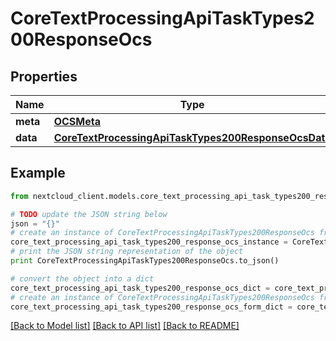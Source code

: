 # CoreTextProcessingApiTaskTypes200ResponseOcs


## Properties
Name | Type | Description | Notes
------------ | ------------- | ------------- | -------------
**meta** | [**OCSMeta**](OCSMeta.md) |  | 
**data** | [**CoreTextProcessingApiTaskTypes200ResponseOcsData**](CoreTextProcessingApiTaskTypes200ResponseOcsData.md) |  | 

## Example

```python
from nextcloud_client.models.core_text_processing_api_task_types200_response_ocs import CoreTextProcessingApiTaskTypes200ResponseOcs

# TODO update the JSON string below
json = "{}"
# create an instance of CoreTextProcessingApiTaskTypes200ResponseOcs from a JSON string
core_text_processing_api_task_types200_response_ocs_instance = CoreTextProcessingApiTaskTypes200ResponseOcs.from_json(json)
# print the JSON string representation of the object
print CoreTextProcessingApiTaskTypes200ResponseOcs.to_json()

# convert the object into a dict
core_text_processing_api_task_types200_response_ocs_dict = core_text_processing_api_task_types200_response_ocs_instance.to_dict()
# create an instance of CoreTextProcessingApiTaskTypes200ResponseOcs from a dict
core_text_processing_api_task_types200_response_ocs_form_dict = core_text_processing_api_task_types200_response_ocs.from_dict(core_text_processing_api_task_types200_response_ocs_dict)
```
[[Back to Model list]](../README.md#documentation-for-models) [[Back to API list]](../README.md#documentation-for-api-endpoints) [[Back to README]](../README.md)


